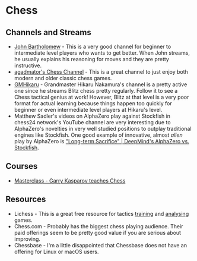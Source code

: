 # Chess

## Channels and Streams

- [John Bartholomew](https://www.youtube.com/channel/UC6hOVYvNn79Sl1Fc1vx2mYA) -
  This is a very good channel for beginner to intermediate level players who
  wants to get better. When John streams, he usually explains his reasoning for
  moves and they are pretty instructive.
- [agadmator's Chess Channel](https://www.youtube.com/channel/UCL5YbN5WLFD8dLIegT5QAbA) - 
  This is a great channel to just enjoy both modern and older classic chess games.
- [GMHikaru](https://www.youtube.com/channel/UCweCc7bSMX5J4jEH7HFImng) - 
  Grandmaster Hikaru Nakamura's channel is a pretty active one since he streams
  Blitz chess pretty regularly. Follow it to see a Chess tactical genius at work!
  However, Blitz at that level is a very poor format for actual learning because
  things happen too quickly for beginner or even intermediate level players at
  Hikaru's level.
- Matthew Sadler's videos on AlphaZero play against Stockfish in chess24
  network's YouTube channel are very interesting due to AlphaZero's novelties in
  very well studied positions to outplay traditional engines like Stockfish. One
  good example of innovative, almost _alien_ play by AlphaZero is 
  ["Long-term Sacrifice" | DeepMind's AlphaZero vs. Stockfish](https://www.youtube.com/watch?v=JacRX6cKIaY).
  

  
## Courses

- [Masterclass - Garry Kasparov teaches Chess](https://www.masterclass.com/classes/garry-kasparov-teaches-chess)

## Resources

- Lichess - This is a great free resource for tactics
  [training](https://lichess.org/training/89238) and [analysing](https://lichess.org/analysis) games.
- Chess.com - Probably has the biggest chess playing audience. Their paid
  offerings seem to be pretty good value if you are serious about improving.
- Chessbase - I'm a little disappointed that Chessbase does not have an offering
  for Linux or macOS users.
